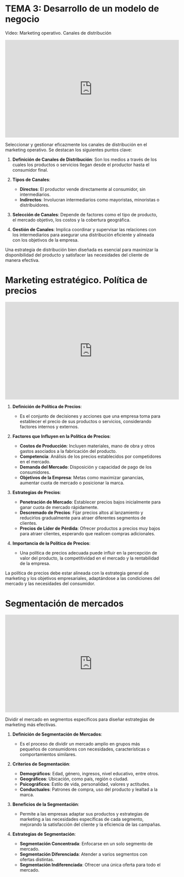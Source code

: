 # TEMA 3: Desarrollo de un modelo de negocio

Video: Marketing operativo. Canales de distribución

<iframe width="560" height="315" src="https://www.youtube.com/embed/SytrB9POW-0?si=DjY4CdrzanAoMrge" title="YouTube video player" frameborder="0" allow="accelerometer; autoplay; clipboard-write; encrypted-media; gyroscope; picture-in-picture; web-share" referrerpolicy="strict-origin-when-cross-origin" allowfullscreen></iframe>

 Seleccionar y gestionar eficazmente los canales de distribución en el marketing operativo. Se destacan los siguientes puntos clave:

1. **Definición de Canales de Distribución**: Son los medios a través de los cuales los productos o servicios llegan desde el productor hasta el consumidor final.

2. **Tipos de Canales**:
   - **Directos**: El productor vende directamente al consumidor, sin intermediarios.
   - **Indirectos**: Involucran intermediarios como mayoristas, minoristas o distribuidores.

3. **Selección de Canales**: Depende de factores como el tipo de producto, el mercado objetivo, los costos y la cobertura geográfica.

4. **Gestión de Canales**: Implica coordinar y supervisar las relaciones con los intermediarios para asegurar una distribución eficiente y alineada con los objetivos de la empresa.

Una estrategia de distribución bien diseñada es esencial para maximizar la disponibilidad del producto y satisfacer las necesidades del cliente de manera efectiva.


# Marketing estratégico. Política de precios

<iframe width="560" height="315" src="https://www.youtube.com/embed/ObKB9N1E_DY?si=9c7ZWrZ9rYmlxCZV" title="YouTube video player" frameborder="0" allow="accelerometer; autoplay; clipboard-write; encrypted-media; gyroscope; picture-in-picture; web-share" referrerpolicy="strict-origin-when-cross-origin" allowfullscreen></iframe>



1. **Definición de Política de Precios**:
   - Es el conjunto de decisiones y acciones que una empresa toma para establecer el precio de sus productos o servicios, considerando factores internos y externos.

2. **Factores que Influyen en la Política de Precios**:
   - **Costos de Producción**: Incluyen materiales, mano de obra y otros gastos asociados a la fabricación del producto.
   - **Competencia**: Análisis de los precios establecidos por competidores en el mercado.
   - **Demanda del Mercado**: Disposición y capacidad de pago de los consumidores.
   - **Objetivos de la Empresa**: Metas como maximizar ganancias, aumentar cuota de mercado o posicionar la marca.

3. **Estrategias de Precios**:
   - **Penetración de Mercado**: Establecer precios bajos inicialmente para ganar cuota de mercado rápidamente.
   - **Descremado de Precios**: Fijar precios altos al lanzamiento y reducirlos gradualmente para atraer diferentes segmentos de clientes.
   - **Precios de Líder de Pérdida**: Ofrecer productos a precios muy bajos para atraer clientes, esperando que realicen compras adicionales.

4. **Importancia de la Política de Precios**:
   - Una política de precios adecuada puede influir en la percepción de valor del producto, la competitividad en el mercado y la rentabilidad de la empresa.

La política de precios debe estar alineada con la estrategia general de marketing y los objetivos empresariales, adaptándose a las condiciones del mercado y las necesidades del consumidor.

# Segmentación de mercados

<iframe width="560" height="315" src="https://www.youtube.com/embed/7_04-l7hWIY?si=U9XIGhSCF1akIWTD" title="YouTube video player" frameborder="0" allow="accelerometer; autoplay; clipboard-write; encrypted-media; gyroscope; picture-in-picture; web-share" referrerpolicy="strict-origin-when-cross-origin" allowfullscreen></iframe>

Dividir el mercado en segmentos específicos para diseñar estrategias de marketing más efectivas.

1. **Definición de Segmentación de Mercados**:
   - Es el proceso de dividir un mercado amplio en grupos más pequeños de consumidores con necesidades, características o comportamientos similares.

2. **Criterios de Segmentación**:
   - **Demográficos**: Edad, género, ingresos, nivel educativo, entre otros.
   - **Geográficos**: Ubicación, como país, región o ciudad.
   - **Psicográficos**: Estilo de vida, personalidad, valores y actitudes.
   - **Conductuales**: Patrones de compra, uso del producto y lealtad a la marca.

3. **Beneficios de la Segmentación**:
   - Permite a las empresas adaptar sus productos y estrategias de marketing a las necesidades específicas de cada segmento, mejorando la satisfacción del cliente y la eficiencia de las campañas.

4. **Estrategias de Segmentación**:
   - **Segmentación Concentrada**: Enfocarse en un solo segmento de mercado.
   - **Segmentación Diferenciada**: Atender a varios segmentos con ofertas distintas.
   - **Segmentación Indiferenciada**: Ofrecer una única oferta para todo el mercado.